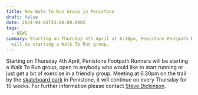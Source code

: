 ```yaml
---
title: New Walk To Run Group in Penistone
draft: false
date: 2024-04-01T23:00:00.000Z
tags:
  - NEWS
summary: Starting on Thursday 4th April at 6:30pm, Penistone Footpath Runners
  will be starting a Walk To Run group.
---
```

Starting on Thursday 4th April, Penistone Footpath Runners will be starting a Walk To Run group, open to anybody who would like to start running or just get a bit of exercise in a friendly group.  Meeting at 6.30pm on the trail by the [skateboard park](https://www.google.com/maps/place/penistone+skate+park/@53.5264692,-1.6355441,18.37z/data=!4m6!3m5!1s0x48797dadf776748b:0xa9639aacb826048f!8m2!3d53.5264675!4d-1.63526!16s%2Fg%2F11r9gkcx9v?entry=ttu) in Penistone, it will continue on every Thursday for 10 weeks. For further information please contact [Steve Dickinson](mailto:steve@osi.uk.com).